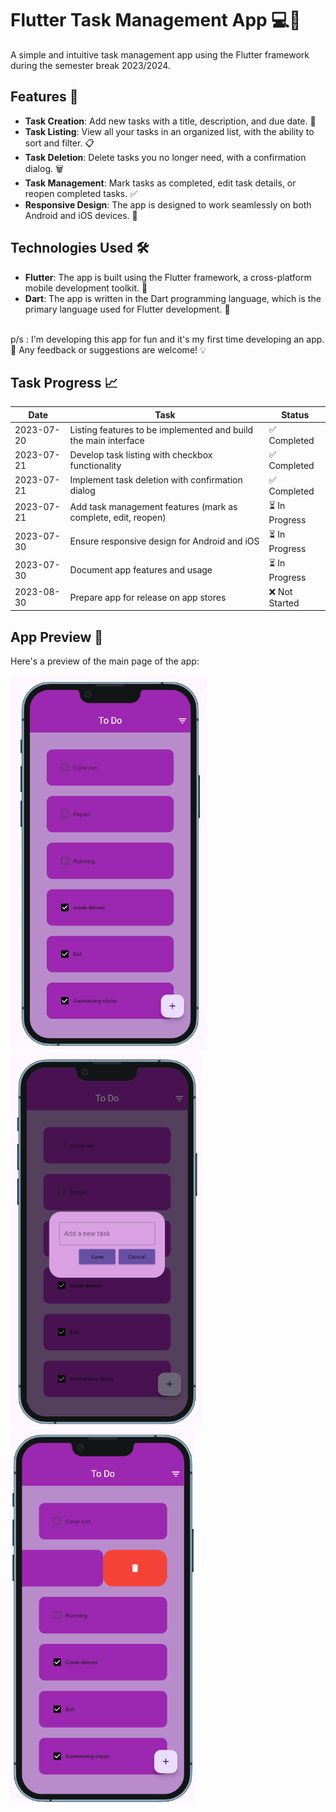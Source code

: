 # Flutter Task Management App 💻💖

A simple and intuitive task management app using the Flutter framework during the semester break 2023/2024.

## Features 🌟

- **Task Creation**: Add new tasks with a title, description, and due date. 📝
- **Task Listing**: View all your tasks in an organized list, with the ability to sort and filter. 📋
- **Task Deletion**: Delete tasks you no longer need, with a confirmation dialog. 🗑️
- **Task Management**: Mark tasks as completed, edit task details, or reopen completed tasks. ✅
- **Responsive Design**: The app is designed to work seamlessly on both Android and iOS devices. 📱

## Technologies Used 🛠️

- **Flutter**: The app is built using the Flutter framework, a cross-platform mobile development toolkit. 🌈
- **Dart**: The app is written in the Dart programming language, which is the primary language used for Flutter development. 🎯

<br>
p/s : I'm developing this app for fun and it's my first time developing an app. 🎉 Any feedback or suggestions are welcome! 💡
<br>

## Task Progress 📈

| Date | Task | Status |
|------|------|--------|
| 2023-07-20 | Listing features to be implemented and build the main interface | ✅ Completed |
| 2023-07-21 | Develop task listing with checkbox functionality | ✅ Completed |
| 2023-07-21 | Implement task deletion with confirmation dialog | ✅ Completed |
| 2023-07-21 | Add task management features (mark as complete, edit, reopen) | ⏳ In Progress |
| 2023-07-30 | Ensure responsive design for Android and iOS | ⏳ In Progress |
| 2023-07-30 | Document app features and usage | ⏳ In Progress |
| 2023-08-30 | Prepare app for release on app stores | ❌ Not Started |

## App Preview 📸

Here's a preview of the main page of the app:

<div>
  <img src="ToDoApp/output/main_page.png" alt="Main Page" style="height: 600px; width: auto; margin-right: 10px;" />
  <img src="ToDoApp/output/add_task.png" alt="Add Task" style="height: 600px; width: auto; margin-right: 10px;" />
  <img src="ToDoApp/output/delete_task.png" alt="Delete Task" style="height: 600px; width: auto;" />
</div>
